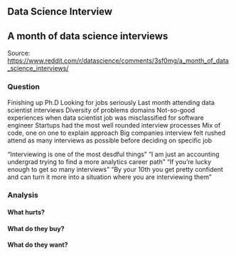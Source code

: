 ## Data Science Interview

## A month of data science interviews

Source: https://www.reddit.com/r/datascience/comments/3sf0mg/a_month_of_data_science_interviews/

### Question

Finishing up Ph.D
Looking for jobs seriously
Last month attending data scientist interviews
Diversity of problems domains
Not-so-good experiences when data scientist job was misclassified for software engineer
Startups had the most well rounded interview processes
Mix of code, one on one to explain approach
Big companies interview felt rushed
attend as many interviews as possible before deciding on specific job


“Interviewing is one of the most desdful things”
“I am just an accounting undergrad trying to find a more analytics career path”
“If you’re lucky enough to get so many interviews”
“By your 10th you get pretty confident and can turn it more into a situation where you are interviewing them”

### Analysis
#### What hurts?
#### What do they buy?
#### What do they want?